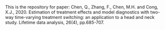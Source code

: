 This is the repository for paper: Chen, Q., Zhang, F., Chen, M.H. and Cong, X.J., 2020. Estimation of treatment effects and model diagnostics with two-way time-varying treatment switching: an application to a head and neck study. Lifetime data analysis, 26(4), pp.685-707.
